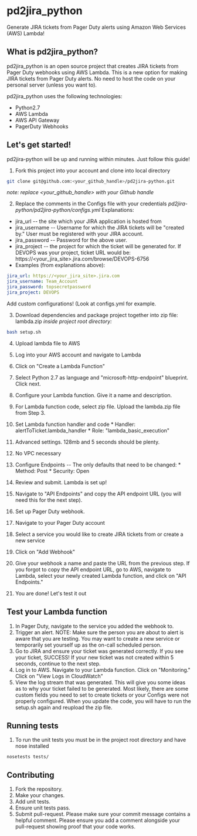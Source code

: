 # pd2jira_python
Generate JIRA tickets from Pager Duty alerts using Amazon Web Services (AWS) Lambda!

## What is pd2jira\_python?
pd2jira\_python is an open source project that creates JIRA tickets from Pager Duty webhooks using AWS Lambda. This is a new option for making JIRA tickets from Pager Duty alerts.
No need to host the code on your personal server (unless you want to). 

pd2jira\_python uses the following technologies:
* Python2.7
* AWS Lambda
* AWS API Gateway
* PagerDuty Webhooks

## Let's get started!
pd2jira-python will be up and running within minutes. Just follow this guide!

1. Fork this project into your account and clone into local directory
  ``` bash 
  git clone git@github.com:<your_github_handle>/pd2jira-python.git
  ```
_note: replace <your_github_handle> with your Github handle_

2. Replace the comments in the Configs file with your credentials
_pd2jira-python/pd2jira-python/configs.yml_
Explanations:
  * jira_url -- the site which your JIRA application is hosted from
  * jira_username -- Username for which the JIRA tickets will be "created by." User must be registered with your JIRA account. 
  * jira_password -- Password for the above user. 
  * jira_project -- the project for which the ticket will be generated for. If DEVOPS was your project, ticket URL would be: https://<your_jira_site>.jira.com/browse/DEVOPS-6756 
  * Examples (from explanations above):
  ``` yaml
  jira_url: https://<your_jira_site>.jira.com 
  jira_username: Team_Account
  jira_password: topsecretpassword
  jira_project: DEVOPS
  ```
  Add custom configurations! (Look at configs.yml for example. 

3. Download dependencies and package project together into zip file: lambda.zip
  _inside project root directory:_
  ``` bash
  bash setup.sh
  ```  

4. Upload lambda file to AWS
  1. Log into your AWS account and navigate to Lambda
  2. Click on "Create a Lambda Function"
  3. Select Python 2.7 as language and "microsoft-http-endpoint" blueprint. Click next.
  4. Configure your Lambda function. Give it a name and description.
  5. For Lambda function code, select zip file. Upload the lambda.zip file from Step 3.
  6. Set Lambda function handler and code
    * Handler: alertToTicket.lambda_handler
    * Role: "lambda_basic_execution"
  7. Advanced settings. 128mb and 5 seconds should be plenty. 
  8. No VPC necessary
  9. Configure Endpoints -- The only defaults that need to be changed:
    * Method: Post
    * Security: Open 
  10. Review and submit. Lambda is set up!
  11. Navigate to "API Endpoints" and copy the API endpoint URL (you will need this for the next step). 

5. Set up Pager Duty webhook.
  1. Navigate to your Pager Duty account
  1. Select a service you would like to create JIRA tickets from or create a new service
  2. Click on "Add Webhook"
  3. Give your webhook a name and paste the URL from the previous step. If you forgot to copy the API endpoint URL, go to AWS, navigate to Lambda, select your newly created Lambda function, and click on "API Endpoints."
  4. You are done! Let's test it out

## Test your Lambda function
1. In Pager Duty, navigate to the service you added the webhook to.
2. Trigger an alert. NOTE: Make sure the person you are about to alert is aware that you are testing. You may want to create a new service or temporarily set yourself up as the on-call scheduled person. 
4. Go to JIRA and ensure your ticket was generated correctly. If you see your ticket, SUCCESS! If your new ticket was not created within 5 seconds, continue to the next step. 
3. Log in to AWS. Navigate to your Lambda function. Click on "Monitoring." Click on "View Logs in CloudWatch"
4. View the log stream that was generated. This will give you some ideas as to why your ticket failed to be generated. Most likely, there are some custom fields you need to set to create tickets or your Configs were not properly configured. When you update the code, you will have to run the setup.sh again and reupload the zip file.  


## Running tests
1. To run the unit tests you must be in the project root directory and have nose installed

  ```
  nosetests tests/ 
  ``` 

## Contributing
1. Fork the repository.
2. Make your changes.
3. Add unit tests.
4. Ensure unit tests pass.
5. Submit pull-request. Please make sure your commit message contains a helpful comment. Please ensure you add a comment alongside your pull-request showing proof that your code works.

